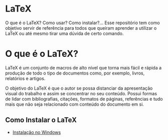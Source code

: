 # LaTeX

O que é o LaTeX? Como usar? Como instalar?… Esse repositório tem como objetivo 
servir de referência para todos que queiram aprender a utilizar o LaTeX  ou até 
mesmo tirar uma dúvida de certo comando.

# O que é o LaTeX?

LaTeX é um conjunto de macros de alto nível que torna mais fácil e rápida
a produção de todo o tipo de documentos como, por exemplo, livros, relatórios e 
artigos.

O objetivo do LaTeX é que o autor se possa distanciar da apresentação visual do
trabalho e assim se concentrar no seu conteúdo. Possui formas de lidar com
bibliografias, citações, formatos de páginas, referências e tudo mais que não
seja relacionado com conteúdo do documento em si.

## Como Instalar o LaTeX

- [Instalação no Windows](/Instalação/instalação-windows.md)
